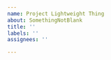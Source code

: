 ```yaml
---
name: Project Lightweight Thing
about: SomethingNotBlank
title: ''
labels: ''
assignees: ''

---
```



